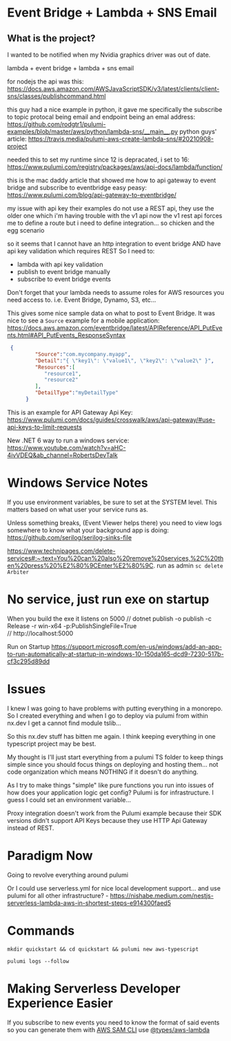 # Event Bridge + Lambda + SNS Email


## What is the project?

I wanted to be notified when my Nvidia graphics driver was out of date. 



lambda + event bridge + lambda + sns email

for nodejs the api was this: https://docs.aws.amazon.com/AWSJavaScriptSDK/v3/latest/clients/client-sns/classes/publishcommand.html

this guy had a nice example in python, it gave me specifically the subscribe to topic protocal being email and endpoint being an emal address: https://github.com/rodgtr1/pulumi-examples/blob/master/aws/python/lambda-sns/__main__.py
python guys' article: https://travis.media/pulumi-aws-create-lambda-sns/#20210908-project

needed this to set my runtime since 12 is depracated, i set to 16: https://www.pulumi.com/registry/packages/aws/api-docs/lambda/function/

this is the mac daddy article that showed me how to api gateway to event bridge and subscribe to eventbridge easy peasy: https://www.pulumi.com/blog/api-gateway-to-eventbridge/

my issue with api key
their examples do not use a REST api, they use the older one which i'm having trouble with the v1 api now
the v1 rest api forces me to define a route but i need to define integration... so chicken and the egg scenario


so it seems that I cannot have an http integration to event bridge AND have api key validation which requires REST
So I need to:
- lambda with api key validation
- publish to event bridge manually
- subscribe to event bridge events

Don't forget that your lambda needs to assume roles for AWS resources you need access to. i.e. Event Bridge, Dynamo, S3, etc...

This gives some nice sample data on what to post to Event Bridge. It was nice to see a `Source` example for a mobile application: https://docs.aws.amazon.com/eventbridge/latest/APIReference/API_PutEvents.html#API_PutEvents_ResponseSyntax


```json
 {
         "Source":"com.mycompany.myapp",
         "Detail":"{ \"key1\": \"value1\", \"key2\": \"value2\" }",
         "Resources":[
            "resource1",
            "resource2"
         ],
         "DetailType":"myDetailType"
      }
```


This is an example for API Gateway Api Key: https://www.pulumi.com/docs/guides/crosswalk/aws/api-gateway/#use-api-keys-to-limit-requests

New .NET 6 way to run a windows service: https://www.youtube.com/watch?v=aHC-4ivVDEQ&ab_channel=RobertsDevTalk

# Windows Service Notes
If you use environment variables, be sure to set at the SYSTEM level. This matters based on what user your service runs as.

Unless something breaks, (Event Viewer helps there) you need to view logs somewhere to know what your background app is doing: https://github.com/serilog/serilog-sinks-file

https://www.technipages.com/delete-services#:~:text=You%20can%20also%20remove%20services,%2C%20then%20press%20%E2%80%9CEnter%E2%80%9C.
run as admin
`sc delete Arbiter`

# No service, just run exe on startup
When you build the exe it listens on 5000
// dotnet publish -o publish -c Release -r win-x64 -p:PublishSingleFile=True  
// http://localhost:5000

Run on Startup
https://support.microsoft.com/en-us/windows/add-an-app-to-run-automatically-at-startup-in-windows-10-150da165-dcd9-7230-517b-cf3c295d89dd

# Issues

I knew I was going to have problems with putting everything in a monorepo. So I created everything and when I go to deploy via pulumi from within nx.dev
I get a cannot find module tslib...

So this nx.dev stuff has bitten me again. I think keeping everything in one typescript project may be best.

My thought is I'll just start everything from a pulumi TS folder to keep things simple since you should focus things on deploying and hosting them... not code organization which means NOTHING if it doesn't do anything.

As I try to make things "simple" like pure functions you run into issues of how does your application logic get config? Pulumi is for infrastructure. I guess I could set an environment variable...

Proxy integration doesn't work from the Pulumi example because their SDK versions didn't support API Keys because they use HTTP Api Gateway instead of REST.

# Paradigm Now

Going to revolve everything around pulumi

Or I could use serverless.yml for nice local development support... and use pulumi for all other infrastructure? - https://nishabe.medium.com/nestjs-serverless-lambda-aws-in-shortest-steps-e914300faed5 

# Commands
```
mkdir quickstart && cd quickstart && pulumi new aws-typescript

pulumi logs --follow
```

# Making Serverless Developer Experience Easier

If you subscribe to new events you need to know the format of said events so you can generate them with [AWS SAM CLI](https://docs.aws.amazon.com/serverless-application-model/latest/developerguide/sam-cli-command-reference-sam-local-generate-event.html) use [@types/aws-lambda](https://www.npmjs.com/package/@types/aws-lambda)
